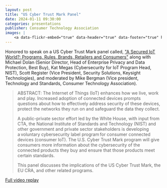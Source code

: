```yaml
---
layout: post
title: "US Cyber Trust Mark Panel"
date: 2024-01-11 09:30:00
categories: presentations
publisher: Consumer Technology Association
images: |
    <a data-flickr-embed="true" data-header="true" data-footer="true" href="https://www.flickr.com/photos/markbenson/albums/72177720316766916" title="2024 CTA Cyber Trust Security Panel"><img src="https://live.staticflickr.com/65535/53704464452_e8e3a53135.jpg" width="500" height="375" alt="2024 CTA Cyber Trust Security Panel"/></a><script async src="//embedr.flickr.com/assets/client-code.js" charset="utf-8"></script>
---
```


Honored to speak on a US Cyber Trust Mark panel called, ["A Secured IoT World?: Programs, Rules, Brands, Retailers and Consumers"][ln1] along with Michael Dolan (Senior Director, Head of Enterprise Privacy and Data Protection, Best Buy), Kat Megas (Cybersecurity for IoT Program Head, NIST), Scott Register (Vice President, Security Solutions, Keysight Technologies), and moderated by Mike Bergman (Vice president, Technology and Standards, Consumer Technology Association).

> ABSTRACT: The Internet of Things (IoT) enhances how we live, work and play. Increased adoption of connected devices prompts questions about how to effectively address security of these devices, protect the networks they run on and safeguard the data they collect. 
> 
> A public-private sector effort led by the White House, with input from CTA, the National Institute of Standards and Technology (NIST) and other government and private sector stakeholders is developing a voluntary cybersecurity label program for consumer connected devices (consumer IoT). The U.S. Cyber Trust Mark program will give consumers more information about the cybersecurity of the connected products they buy and ensure that those products meet certain standards.
> 
> This panel discusses the implications of the US Cyber Trust Mark, the EU CRA, and other related programs.

[Full video replay][ln1]

[ln1]: https://live.ces.tech/detail/6344781052112/a-secured-iot-world-programs-rules-brands-retailers-and-consumers "A Secured IoT World?: Programs, Rules, Brands, Retailers and Consumers"

